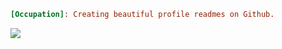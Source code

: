```ini
[Occupation]: Creating beautiful profile readmes on Github.
```
<style>
 div { background-color: red; }
</style>

[](https://link.com)

![](https://image.png)
